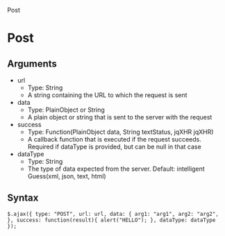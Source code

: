Post

# Post

## Arguments

- url
	- Type: String
	-  A string containing the URL to which the request is sent
-  data
	-  Type: PlainObject or String
	-  A plain object or string that is sent to the server with the request
-  success
	-  Type: Function(PlainObject data, String textStatus, jqXHR jqXHR)
	-  A callback function that is executed if the request succeeds. Required if dataType is provided, but can be null in that case
-  dataType
	-  Type: String
	-  The type of data expected from the server. Default: intelligent Guess(xml, json, text, html)


## Syntax

`$.ajax({
	type: "POST",
	url: url,
	data: {
			arg1: "arg1",
			arg2: "arg2",
	},
	success: function(result){
		alert("HELLO");
	},
	dataType: dataType
	});`